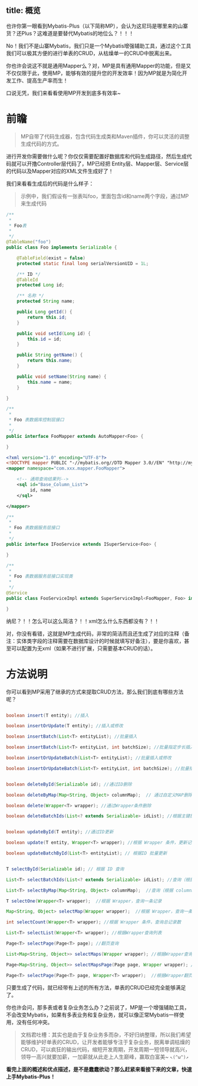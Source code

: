 title: 概览
---
也许你第一眼看到Mybatis-Plus（以下简称MP），会认为这尼玛是哪里来的山寨货？还Plus？这难道是要替代Mybatis的地位么？！！！

No！我们不是山寨Mybatis，我们只是一个Mybatis增强辅助工具，通过这个工具我们可以极其方便的进行单表的CRUD，从枯燥单一的CRUD中脱离出来。

你也许会说这不就是通用Mapper么？对，MP是具有通用Mapper的功能，但是又不仅仅限于此，使用MP，能够有效的提升您的开发效率！因为MP就是为简化开发工作、提高生产率而生！

口说无凭，我们来看看使用MP开发到底多有效率~

# 前瞻

> MP自带了代码生成器，包含代码生成类和Maven插件，你可以灵活的调整生成代码的方式。

进行开发你需要做什么呢？你仅仅需要配置好数据库和代码生成路径，然后生成代码就可以开撸Controller层代码了，MP已经把 Entity层、Mapper层、Service层的代码以及Mapper对应的XML文件生成好了！

我们来看看生成后的代码是什么样子：

> 示例中，我们假设有一张表叫foo，里面包含id和name两个字段，通过MP来生成代码

```java Foo.java
/**
 *
 * Foo表
 *
 */
@TableName("foo")
public class Foo implements Serializable {

    @TableField(exist = false)
    protected static final long serialVersionUID = 1L;

    /** ID */
    @TableId
    protected Long id;

    /** 名称 */
    protected String name;

    public Long getId() {
        return this.id;
    }

    public void setId(Long id) {
        this.id = id;
    }

    public String getName() {
        return this.name;
    }

    public void setName(String name) {
        this.name = name;
    }

}
```

```java FooMapper.java
/**
 *
 * Foo 表数据库控制层接口
 *
 */
public interface FooMapper extends AutoMapper<Foo> {

}
```

```xml FooMapper.xml
<?xml version="1.0" encoding="UTF-8"?>
<!DOCTYPE mapper PUBLIC "-//mybatis.org//DTD Mapper 3.0//EN" "http://mybatis.org/dtd/mybatis-3-mapper.dtd">
<mapper namespace="com.xxx.mapper.FooMapper">

    <!-- 通用查询结果列-->
    <sql id="Base_Column_List">
         id, name
    </sql>

</mapper>
```

```java FooService.java
/**
 *
 * Foo 表数据服务层接口
 *
 */
public interface IFooService extends ISuperService<Foo> {

}
```

```java FooServiceImpl.java
/**
 *
 * Foo 表数据服务层接口实现类
 *
 */
@Service
public class FooServiceImpl extends SuperServiceImpl<FooMapper, Foo> implements IFooService {

}
```

纳尼？！！怎么可以这么简洁？！！xml怎么什么东西都没有？！！

对，你没有看错，这就是MP生成代码，非常的简洁而且还生成了对应的注释（备注：实体类字段的注释需要在数据库设计的时候就填写好备注），要是你喜欢，甚至可以配置为无xml（如果不进行扩展，只需要基本CRUD的话）。

# 方法说明

你可以看到MP采用了继承的方式来提取CRUD方法，那么我们到底有哪些方法呢？


```java insert相关

boolean insert(T entity); //插入

boolean insertOrUpdate(T entity); //插入或修改

boolean insertBatch(List<T> entityList); //批量插入

boolean insertBatch(List<T> entityList, int batchSize); //批量指定步长插入

boolean insertOrUpdateBatch(List<T> entityList); //批量插入或修改

boolean insertOrUpdateBatch(List<T> entityList, int batchSize); //批量指定步长插入或修改

```

```java delete相关

boolean deleteById(Serializable id); //通过ID删除

boolean deleteByMap(Map<String, Object> columnMap);  // 通过自定义MAP删除

boolean delete(Wrapper<T> wrapper); //通过Wrapper条件删除

boolean deleteBatchIds(List<? extends Serializable> idList); //根据主键批量删除


```

```java update相关

boolean updateById(T entity); //通过ID更新

boolean update(T entity, Wrapper<T> wrapper); //根据 Wrapper 条件，更新记录

boolean updateBatchById(List<T> entityList); // 根据ID 批量更新


```

```java select相关

T selectById(Serializable id); // 根据 ID 查询

List<T> selectBatchIds(List<? extends Serializable> idList); //查询（根据ID 批量查询）

List<T> selectByMap(Map<String, Object> columnMap);  //查询（根据 columnMap 条件）

T selectOne(Wrapper<T> wrapper);  //根据 Wrapper，查询一条记录

Map<String, Object> selectMap(Wrapper wrapper);  //根据 Wrapper，查询一条记录 返回Map

int selectCount(Wrapper<T> wrapper); //根据 Wrapper 条件，查询总记录数

List<T> selectList(Wrapper<T> wrapper); //根据Wrapper查询列表

Page<T> selectPage(Page<T> page); //翻页查询

List<Map<String, Object>> selectMaps(Wrapper wrapper); //根据Wrapper查询列表 返回Map

Page<Map<String, Object>> selectMapsPage(Page page, Wrapper wrapper); //根据Wrapper翻页查询返回Map

Page<T> selectPage(Page<T> page, Wrapper<T> wrapper);  //根据Wrapper翻页查询
```

只要生成了代码，就已经带有上述的所有方法，单表的CRUD已经完全能够满足了。

你也许会问，那多表或者复杂业务怎么办？之前说了，MP是一个增强辅助工具，不会改变Mybatis，如果有多表业务和复杂业务，就可以像正常Mybatis一样使用，没有任何冲突。

> 文档君吐槽：其实也是由于复杂业务多而杂，不好归纳整理，所以我们希望能够维护好单表的CRUD，让开发者能够专注于复杂业务，脱离单调枯燥的CRUD，可以疯狂的输出代码，缩短开发周期，开发周期一短领导就高兴，领导一高兴就要加薪，一加薪就从此走上人生巅峰，赢取白富美~ `↖(^ω^)↗`

**看完上面的概述和优点描述，是不是蠢蠢欲动？那么赶紧来看接下来的文章，快速上手Mybatis-Plus！**
